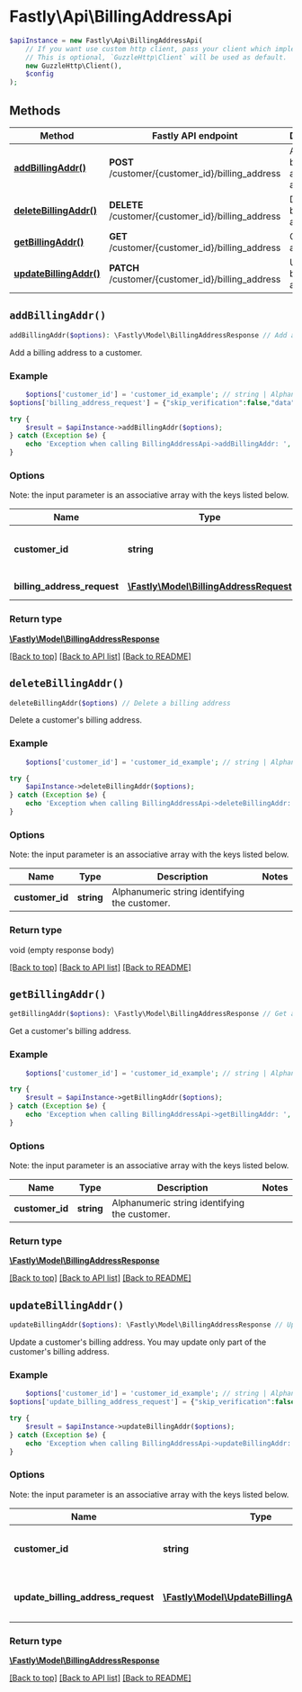 # Fastly\Api\BillingAddressApi


```php
$apiInstance = new Fastly\Api\BillingAddressApi(
    // If you want use custom http client, pass your client which implements `GuzzleHttp\ClientInterface`.
    // This is optional, `GuzzleHttp\Client` will be used as default.
    new GuzzleHttp\Client(),
    $config
);
```

## Methods

Method | Fastly API endpoint | Description
------------- | ------------- | -------------
[**addBillingAddr()**](BillingAddressApi.md#addBillingAddr) | **POST** /customer/{customer_id}/billing_address | Add a billing address to a customer
[**deleteBillingAddr()**](BillingAddressApi.md#deleteBillingAddr) | **DELETE** /customer/{customer_id}/billing_address | Delete a billing address
[**getBillingAddr()**](BillingAddressApi.md#getBillingAddr) | **GET** /customer/{customer_id}/billing_address | Get a billing address
[**updateBillingAddr()**](BillingAddressApi.md#updateBillingAddr) | **PATCH** /customer/{customer_id}/billing_address | Update a billing address


## `addBillingAddr()`

```php
addBillingAddr($options): \Fastly\Model\BillingAddressResponse // Add a billing address to a customer
```

Add a billing address to a customer.

### Example
```php
    $options['customer_id'] = 'customer_id_example'; // string | Alphanumeric string identifying the customer.
$options['billing_address_request'] = {"skip_verification":false,"data":{"type":"billing_address","attributes":{"address_1":"80719 Dorothea Mountain","address_2":"Apt. 652","city":"New Rasheedville","state":"DE","country":"US","postal_code":"53538-5902"}}}; // \Fastly\Model\BillingAddressRequest | Billing address

try {
    $result = $apiInstance->addBillingAddr($options);
} catch (Exception $e) {
    echo 'Exception when calling BillingAddressApi->addBillingAddr: ', $e->getMessage(), PHP_EOL;
}
```

### Options

Note: the input parameter is an associative array with the keys listed below.

Name | Type | Description  | Notes
------------- | ------------- | ------------- | -------------
**customer_id** | **string** | Alphanumeric string identifying the customer. |
**billing_address_request** | [**\Fastly\Model\BillingAddressRequest**](../Model/BillingAddressRequest.md) | Billing address | [optional]

### Return type

[**\Fastly\Model\BillingAddressResponse**](../Model/BillingAddressResponse.md)

[[Back to top]](#) [[Back to API list]](../../README.md#endpoints)
[[Back to README]](../../README.md)

## `deleteBillingAddr()`

```php
deleteBillingAddr($options) // Delete a billing address
```

Delete a customer's billing address.

### Example
```php
    $options['customer_id'] = 'customer_id_example'; // string | Alphanumeric string identifying the customer.

try {
    $apiInstance->deleteBillingAddr($options);
} catch (Exception $e) {
    echo 'Exception when calling BillingAddressApi->deleteBillingAddr: ', $e->getMessage(), PHP_EOL;
}
```

### Options

Note: the input parameter is an associative array with the keys listed below.

Name | Type | Description  | Notes
------------- | ------------- | ------------- | -------------
**customer_id** | **string** | Alphanumeric string identifying the customer. |

### Return type

void (empty response body)

[[Back to top]](#) [[Back to API list]](../../README.md#endpoints)
[[Back to README]](../../README.md)

## `getBillingAddr()`

```php
getBillingAddr($options): \Fastly\Model\BillingAddressResponse // Get a billing address
```

Get a customer's billing address.

### Example
```php
    $options['customer_id'] = 'customer_id_example'; // string | Alphanumeric string identifying the customer.

try {
    $result = $apiInstance->getBillingAddr($options);
} catch (Exception $e) {
    echo 'Exception when calling BillingAddressApi->getBillingAddr: ', $e->getMessage(), PHP_EOL;
}
```

### Options

Note: the input parameter is an associative array with the keys listed below.

Name | Type | Description  | Notes
------------- | ------------- | ------------- | -------------
**customer_id** | **string** | Alphanumeric string identifying the customer. |

### Return type

[**\Fastly\Model\BillingAddressResponse**](../Model/BillingAddressResponse.md)

[[Back to top]](#) [[Back to API list]](../../README.md#endpoints)
[[Back to README]](../../README.md)

## `updateBillingAddr()`

```php
updateBillingAddr($options): \Fastly\Model\BillingAddressResponse // Update a billing address
```

Update a customer's billing address. You may update only part of the customer's billing address.

### Example
```php
    $options['customer_id'] = 'customer_id_example'; // string | Alphanumeric string identifying the customer.
$options['update_billing_address_request'] = {"skip_verification":false,"data":{"type":"billing_address","id":"3DTWpamEUGISvrUiDWkesQ","attributes":{"state":"DE"}}}; // \Fastly\Model\UpdateBillingAddressRequest | One or more billing address attributes

try {
    $result = $apiInstance->updateBillingAddr($options);
} catch (Exception $e) {
    echo 'Exception when calling BillingAddressApi->updateBillingAddr: ', $e->getMessage(), PHP_EOL;
}
```

### Options

Note: the input parameter is an associative array with the keys listed below.

Name | Type | Description  | Notes
------------- | ------------- | ------------- | -------------
**customer_id** | **string** | Alphanumeric string identifying the customer. |
**update_billing_address_request** | [**\Fastly\Model\UpdateBillingAddressRequest**](../Model/UpdateBillingAddressRequest.md) | One or more billing address attributes | [optional]

### Return type

[**\Fastly\Model\BillingAddressResponse**](../Model/BillingAddressResponse.md)

[[Back to top]](#) [[Back to API list]](../../README.md#endpoints)
[[Back to README]](../../README.md)
